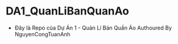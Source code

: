 # DA1_QuanLiBanQuanAo
- Đây là Repo của Dự Án 1 - Quản Lí Bán Quần Áo
Authoured By NguyenCongTuanAnh
